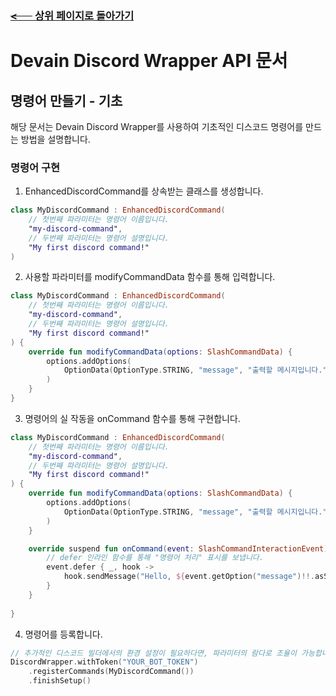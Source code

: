 ### [~~<⠀⠀~~ 상위 페이지로 돌아가기](../README.md)
# Devain Discord Wrapper API 문서

## 명령어 만들기 - 기초

해당 문서는 Devain Discord Wrapper를 사용하여 기초적인 디스코드 명령어를 만드는 방법을 설명합니다.

### 명령어 구현

1. EnhancedDiscordCommand를 상속받는 클래스를 생성합니다.
```kotlin
class MyDiscordCommand : EnhancedDiscordCommand(
    // 첫번째 파라미터는 명령어 이름입니다. 
    "my-discord-command",
    // 두번째 파라미터는 명령어 설명입니다.
    "My first discord command!"
)
```


2. 사용할 파라미터를 modifyCommandData 함수를 통해 입력합니다.

```kotlin
class MyDiscordCommand : EnhancedDiscordCommand(
    // 첫번째 파라미터는 명령어 이름입니다. 
    "my-discord-command",
    // 두번째 파라미터는 명령어 설명입니다.
    "My first discord command!"
) {
    override fun modifyCommandData(options: SlashCommandData) {
        options.addOptions(
            OptionData(OptionType.STRING, "message", "출력할 메시지입니다.", true),
        )
    }
}
```
3. 명령어의 실 작동을 onCommand 함수를 통해 구현합니다.

```kotlin
class MyDiscordCommand : EnhancedDiscordCommand(
    // 첫번째 파라미터는 명령어 이름입니다. 
    "my-discord-command",
    // 두번째 파라미터는 명령어 설명입니다.
    "My first discord command!"
) {
    override fun modifyCommandData(options: SlashCommandData) {
        options.addOptions(
            OptionData(OptionType.STRING, "message", "출력할 메시지입니다.", true),
        )
    }

    override suspend fun onCommand(event: SlashCommandInteractionEvent) {
        // defer 인라인 함수를 통해 "명령어 처리" 표시를 보냅니다.
        event.defer { _, hook ->
            hook.sendMessage("Hello, ${event.getOption("message")!!.asString()}!").queue()
        }
    }
    
}
```

4. 명령어를 등록합니다.

```kotlin
// 추가적인 디스코드 빌더에서의 환경 설정이 필요하다면, 파라미터의 람다로 조율이 가능합니다.
DiscordWrapper.withToken("YOUR_BOT_TOKEN")
    .registerCommands(MyDiscordCommand())
    .finishSetup()
```

